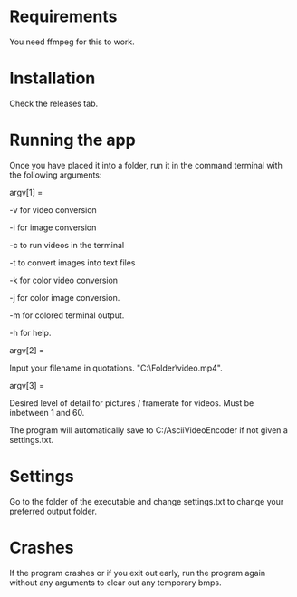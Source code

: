 # Requirements

You need ffmpeg for this to work.

# Installation

Check the releases tab.

# Running the app

Once you have placed it into a folder, run it in the command terminal with the following arguments:

argv[1] =

-v for video conversion

-i for image conversion

-c to run videos in the terminal

-t to convert images into text files

-k for color video conversion

-j for color image conversion.

-m for colored terminal output.

-h for help.

argv[2] =

Input your filename in quotations. "C:\Folder\video.mp4".

argv[3] =

Desired level of detail for pictures / framerate for videos. Must be inbetween 1 and 60.

The program will automatically save to C:/AsciiVideoEncoder if not given a settings.txt.

# Settings

Go to the folder of the executable and change settings.txt to change your preferred output folder.

# Crashes

If the program crashes or if you exit out early, run the program again without any arguments to clear out any temporary bmps.
